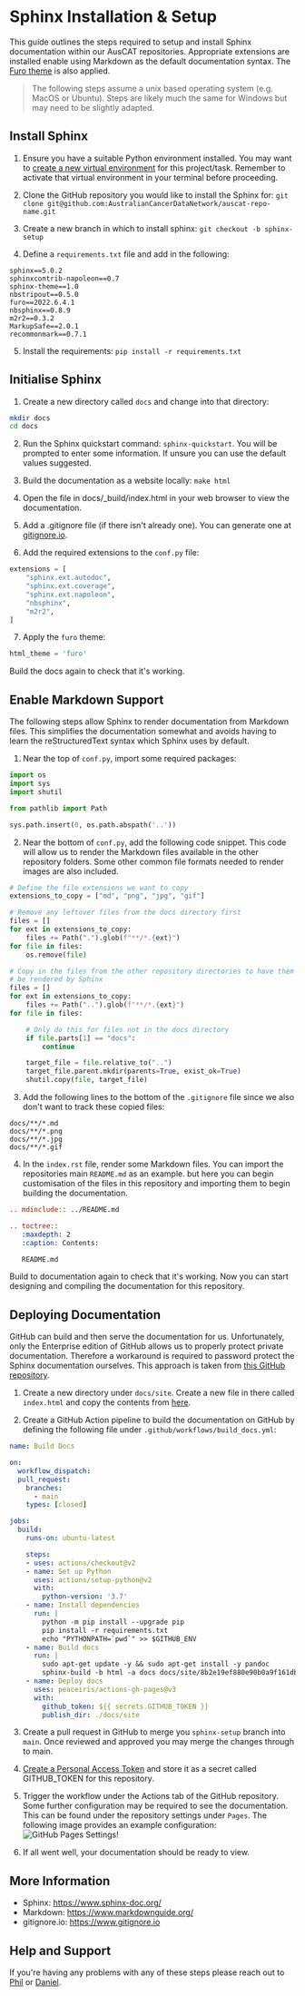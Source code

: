 # Sphinx Installation & Setup

This guide outlines the steps required to setup and install Sphinx documentation within our
AusCAT repositories. Appropriate extensions are installed enable using Markdown as the default
documentation syntax. The [Furo theme](https://github.com/pradyunsg/furo) is also applied.

> The following steps assume a unix based operating system (e.g. MacOS or Ubuntu). Steps are likely much the same for Windows but may need to be slightly adapted.

## Install Sphinx

1. Ensure you have a suitable Python environment installed. You may want to [create a new virtual environment](https://docs.python.org/3/tutorial/venv.html) for this project/task. Remember to activate that virtual environment in your terminal before proceeding.

2. Clone the GitHub repository you would like to install the Sphinx for:
`git clone git@github.com:AustralianCancerDataNetwork/auscat-repo-name.git`

3. Create a new branch in which to install sphinx: `git checkout -b sphinx-setup`

4. Define a `requirements.txt` file and add in the following:

```text
sphinx==5.0.2
sphinxcontrib-napoleon==0.7
sphinx-theme==1.0
nbstripout==0.5.0
furo==2022.6.4.1
nbsphinx==0.8.9
m2r2==0.3.2
MarkupSafe==2.0.1
recommonmark==0.7.1
```

5. Install the requirements: `pip install -r requirements.txt`


## Initialise Sphinx

1. Create a new directory called `docs` and change into that directory:

```bash
mkdir docs
cd docs
```

2. Run the Sphinx quickstart command: `sphinx-quickstart`. You will be prompted to enter some information. If unsure you can use the default values suggested.

3. Build the documentation as a website locally: `make html`

4. Open the file in docs/_build/index.html in your web browser to view the documentation.

5. Add a .gitignore file (if there isn't already one). You can generate one at [gitignore.io](https://www.gitignore.io).

6. Add the required extensions to the `conf.py` file:

```python
extensions = [
    "sphinx.ext.autodoc",
    "sphinx.ext.coverage",
    "sphinx.ext.napoleon",
    "nbsphinx",
    "m2r2",
]
```

7. Apply the `furo` theme:

```python
html_theme = 'furo'
```

Build the docs again to check that it's working.

## Enable Markdown Support

The following steps allow Sphinx to render documentation from Markdown files. This simplifies the documentation somewhat and avoids having to learn the reStructuredText syntax which Sphinx uses by default.

1. Near the top of `conf.py`, import some required packages:

```python
import os
import sys
import shutil

from pathlib import Path

sys.path.insert(0, os.path.abspath('..'))
```

2. Near the bottom of `conf.py`, add the following code snippet. This code will allow us to render the Markdown files available in the other repository folders. Some other common file formats needed to render images are also included.

```python
# Define the file extensions we want to copy
extensions_to_copy = ["md", "png", "jpg", "gif"]

# Remove any leftover files from the docs directory first
files = []
for ext in extensions_to_copy:
    files += Path(".").glob(f"**/*.{ext}")
for file in files:
    os.remove(file)

# Copy in the files from the other repository directories to have them
# be rendered by Sphinx
files = []
for ext in extensions_to_copy:
    files += Path("..").glob(f"**/*.{ext}")
for file in files:

    # Only do this for files not in the docs directory
    if file.parts[1] == "docs":
        continue

    target_file = file.relative_to("..")
    target_file.parent.mkdir(parents=True, exist_ok=True)
    shutil.copy(file, target_file)
```

3. Add the following lines to the bottom of the `.gitignore` file since we also don't want to track these copied files:

```text
docs/**/*.md
docs/**/*.png
docs/**/*.jpg
docs/**/*.gif
```

4. In the `index.rst` file, render some Markdown files. You can import the repositories main `README.md` as an example. but here you can begin customisation of the files in this repository and importing them to begin building the documentation.

```restructuredtext
.. mdinclude:: ../README.md

.. toctree::
   :maxdepth: 2
   :caption: Contents:

   README.md
```

Build to documentation again to check that it's working. Now you can start designing and compiling the documentation for this repository.

## Deploying Documentation

GitHub can build and then serve the documentation for us. Unfortunately, only the Enterprise edition of GitHub allows us to properly protect private documentation. Therefore a workaround is required to password protect the Sphinx documentation ourselves. This approach is taken from [this GitHub repository](https://github.com/matteobrusa/Password-protection-for-static-pages).

1. Create a new directory under `docs/site`. Create a new file in there called `index.html` and copy the contents from [here](https://raw.githubusercontent.com/matteobrusa/Password-protection-for-static-pages/master/index.html).

2. Create a GitHub Action pipeline to build the documentation on GitHub by defining the following file under `.github/workflows/build_docs.yml`:

```yaml
name: Build Docs

on: 
  workflow_dispatch:
  pull_request:
    branches: 
      - main
    types: [closed]

jobs:
  build:
    runs-on: ubuntu-latest

    steps:
    - uses: actions/checkout@v2
    - name: Set up Python
      uses: actions/setup-python@v2
      with:
        python-version: '3.7'
    - name: Install dependencies
      run: |
        python -m pip install --upgrade pip
        pip install -r requirements.txt
        echo "PYTHONPATH=`pwd`" >> $GITHUB_ENV
    - name: Build docs
      run: |
        sudo apt-get update -y && sudo apt-get install -y pandoc
        sphinx-build -b html -a docs docs/site/8b2e19ef880e90b0a9f161dba1af49bb14d68068
    - name: Deploy docs
      uses: peaceiris/actions-gh-pages@v3
      with:
        github_token: ${{ secrets.GITHUB_TOKEN }}
        publish_dir: ./docs/site
```

3. Create a pull request in GitHub to merge you `sphinx-setup` branch into `main`. Once reviewed and approved you may merge the changes through to main.

4. [Create a Personal Access Token](https://docs.github.com/en/authentication/keeping-your-account-and-data-secure/creating-a-personal-access-token) and store it as a secret called GITHUB_TOKEN for this repository.

5. Trigger the workflow under the Actions tab of the GitHub repository. Some further configuration may be required to see the documentation. This can be found under the repository settings under `Pages`. The following image provides an example configuration:
![GitHub Pages Settings!](gh-pages-settings.png)


6. If all went well, your documentation should be ready to view.

## More Information

- Sphinx: https://www.sphinx-doc.org/
- Markdown: https://www.markdownguide.org/
- gitignore.io: https://www.gitignore.io

## Help and Support

If you're having any problems with any of these steps please reach out to [Phil](mailto:phillip.chlap@unsw.edu.au) or [Daniel](mailto:d.almouiee@unsw.edu.au).
